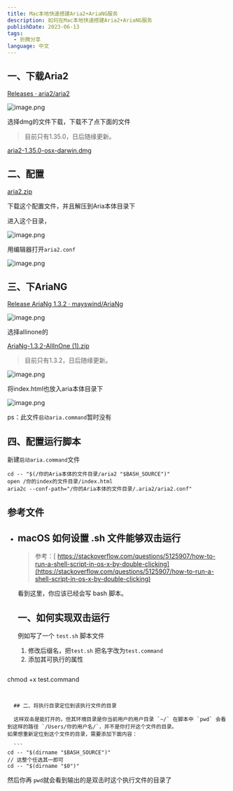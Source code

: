 ```yaml
---
title: Mac本地快速搭建Aria2+AriaNG服务
description: 如何在Mac本地快速搭建Aria2+AriaNG服务
publishDate: 2023-06-13
tags:
  - 折腾分享
language: 中文
---
```

## 一、下载Aria2

[Releases · aria2/aria2](https://github.com/aria2/aria2/releases)

![image.png](https://tc-cdn.flowus.cn/oss/29700d11-9a77-44a2-810c-7381ffbfe7d8/image.png?time=1729932300&token=fce5bcb0bfd5ec3f6a652e79c718eb432d1491e1ae4d0e6a791af5dc31b83f93&role=sharePaid)

选择dmg的文件下载，下载不了点下面的文件

> 目前只有1.35.0，日后随缘更新。

[aria2-1.35.0-osx-darwin.dmg](https://flowus.cn/preview/7a40f504-ffa1-4b6e-b43f-668b8e4f4b5f)

## 二、配置

[aria2.zip](https://flowus.cn/preview/76fdaa86-779d-4684-9d47-bec532500ec4)

下载这个配置文件，并且解压到Aria本体目录下

进入这个目录，

![image.png](https://tc-cdn.flowus.cn/oss/568144b3-e6d7-4f14-a065-b59121b500e9/image.png?time=1729932300&token=1f4cd8212de29e96d7965d10bea2a88856a7c0f594fa8c734c7ede26521ad949&role=sharePaid)

用编辑器打开`aria2.conf`

![image.png](https://tc-cdn.flowus.cn/oss/bcc588e4-03f5-42fe-8f15-6a2dff127181/image.png?time=1729932300&token=10184626b3e70bcc53fa46193a8b0743dd8f657abc36a4617ff181ed91d7afee&role=sharePaid)

## 三、下AriaNG

[Release AriaNg 1.3.2 · mayswind/AriaNg](https://github.com/mayswind/AriaNg/releases/tag/1.3.2)

![image.png](https://tc-cdn.flowus.cn/oss/4cd06f50-f157-4a2d-905e-8490ee2693d1/image.png?time=1729932300&token=bd39d92a957f44aacb8660a0139ac9500e3f84e4eb058f22af47111e2e7e6d83&role=sharePaid)

选择allinone的

[AriaNg-1.3.2-AllInOne (1).zip](https://flowus.cn/preview/6e1e569f-a1d5-48fb-8720-21e4c09cedbd)

> 目前只有1.3.2，日后随缘更新。

![image.png](https://tc-cdn.flowus.cn/oss/5fb6b0df-58e6-4f49-8b95-f00c19daf9cd/image.png?time=1729932300&token=bd50b23994696d685b324dae9fb664ccf27c1e636ba9feb8e00a50625c6a3c9f&role=sharePaid)

将index.html也放入aria本体目录下

![image.png](https://tc-cdn.flowus.cn/oss/bcf59d5e-fa89-4d7e-89ef-16b422614399/image.png?time=1729932300&token=7fd9332fd0273827e61386b1f4d048370b7e040e8ca6c50470a4da581bf75e7c&role=sharePaid)

ps：此文件`启动aria.command`暂时没有

## 四、配置运行脚本

新建`启动aria.command`文件

```
cd -- "$(/你的Aria本体的文件目录/aria2 "$BASH_SOURCE")"
open /你的index的文件目录/index.html
aria2c --conf-path="/你的Aria本体的文件目录/.aria2/aria2.conf"
```

## 参考文件

- ## macOS 如何设置 .sh 文件能够双击运行

  > 参考：​[ ​https://stackoverflow.com/questions/5125907/how-to-run-a-shell-script-in-os-x-by-double-clicking​](https://stackoverflow.com/questions/5125907/how-to-run-a-shell-script-in-os-x-by-double-clicking)​

  看到这里，你应该已经会写 bash 脚本。

  ## 一、如何实现双击运行

  例如写了一个 ​`​test.sh​`​ 脚本文件

  1. 修改后缀名，把​`​test.sh​`​ 把名字改为 ​`​test.command​`​
  1. 添加其可执行的属性

  ```
  
  ```

chmod +x test.command

````


  ## 二、将执行目录定位到该执行文件的目录

  这样双击是能打开的，但其环境目录是你当前用户的用户目录 ​`​~/​`​​ 在脚本中 ​`​pwd​`​ 会看到这样的路径 ​`​/Users/你的用户名/​`​，并不是你打开这个文件的目录。
如果想重新定位到这个文件的目录，需要添加下面内容：

  ```
cd -- "$(dirname "$BASH_SOURCE")"  
// 这整个任选其一即可  
cd -- "$(dirname "$0")"
````

然后你再 ​`​pwd​`​ 就会看到输出的是双击时这个执行文件的目录了
